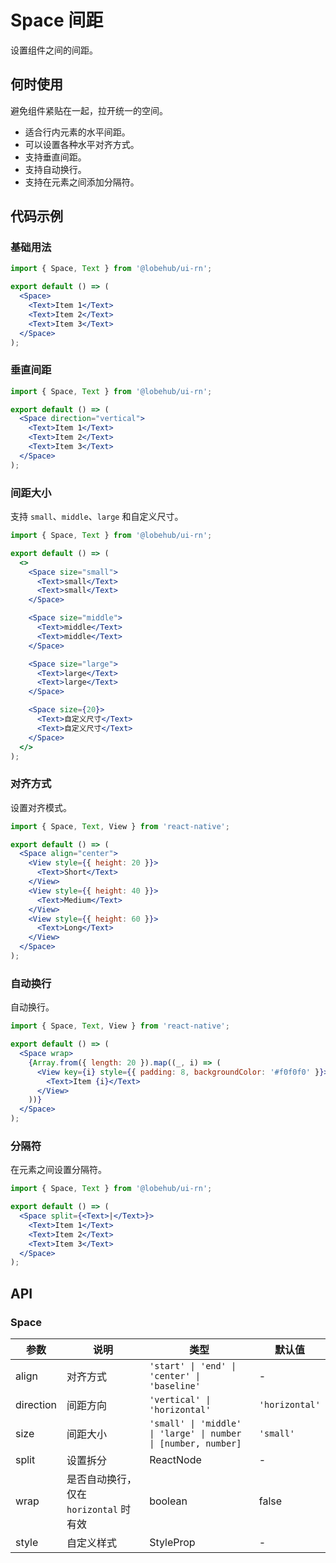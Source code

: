 # Space 间距

设置组件之间的间距。

## 何时使用

避免组件紧贴在一起，拉开统一的空间。

- 适合行内元素的水平间距。
- 可以设置各种水平对齐方式。
- 支持垂直间距。
- 支持自动换行。
- 支持在元素之间添加分隔符。

## 代码示例

### 基础用法

```jsx
import { Space, Text } from '@lobehub/ui-rn';

export default () => (
  <Space>
    <Text>Item 1</Text>
    <Text>Item 2</Text>
    <Text>Item 3</Text>
  </Space>
);
```

### 垂直间距

```jsx
import { Space, Text } from '@lobehub/ui-rn';

export default () => (
  <Space direction="vertical">
    <Text>Item 1</Text>
    <Text>Item 2</Text>
    <Text>Item 3</Text>
  </Space>
);
```

### 间距大小

支持 `small`、`middle`、`large` 和自定义尺寸。

```jsx
import { Space, Text } from '@lobehub/ui-rn';

export default () => (
  <>
    <Space size="small">
      <Text>small</Text>
      <Text>small</Text>
    </Space>

    <Space size="middle">
      <Text>middle</Text>
      <Text>middle</Text>
    </Space>

    <Space size="large">
      <Text>large</Text>
      <Text>large</Text>
    </Space>

    <Space size={20}>
      <Text>自定义尺寸</Text>
      <Text>自定义尺寸</Text>
    </Space>
  </>
);
```

### 对齐方式

设置对齐模式。

```jsx
import { Space, Text, View } from 'react-native';

export default () => (
  <Space align="center">
    <View style={{ height: 20 }}>
      <Text>Short</Text>
    </View>
    <View style={{ height: 40 }}>
      <Text>Medium</Text>
    </View>
    <View style={{ height: 60 }}>
      <Text>Long</Text>
    </View>
  </Space>
);
```

### 自动换行

自动换行。

```jsx
import { Space, Text, View } from 'react-native';

export default () => (
  <Space wrap>
    {Array.from({ length: 20 }).map((_, i) => (
      <View key={i} style={{ padding: 8, backgroundColor: '#f0f0f0' }}>
        <Text>Item {i}</Text>
      </View>
    ))}
  </Space>
);
```

### 分隔符

在元素之间设置分隔符。

```jsx
import { Space, Text } from '@lobehub/ui-rn';

export default () => (
  <Space split={<Text>|</Text>}>
    <Text>Item 1</Text>
    <Text>Item 2</Text>
    <Text>Item 3</Text>
  </Space>
);
```

## API

### Space

| 参数      | 说明                                   | 类型                                                           | 默认值         |
| --------- | -------------------------------------- | -------------------------------------------------------------- | -------------- |
| align     | 对齐方式                               | `'start' \| 'end' \| 'center' \| 'baseline'`                   | -              |
| direction | 间距方向                               | `'vertical' \| 'horizontal'`                                   | `'horizontal'` |
| size      | 间距大小                               | `'small' \| 'middle' \| 'large' \| number \| [number, number]` | `'small'`      |
| split     | 设置拆分                               | ReactNode                                                      | -              |
| wrap      | 是否自动换行，仅在 `horizontal` 时有效 | boolean                                                        | false          |
| style     | 自定义样式                             | StyleProp<ViewStyle>                                           | -              |

```

```
